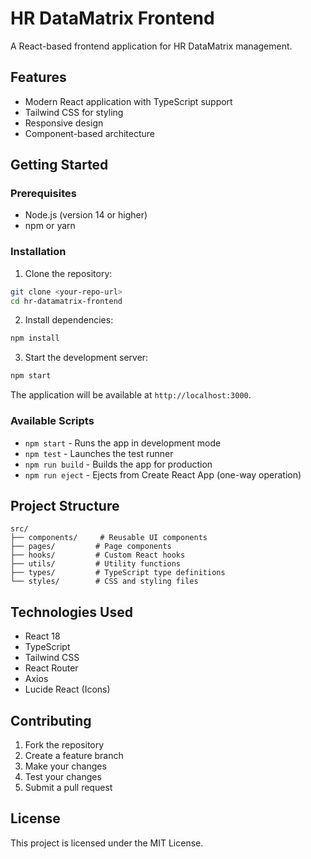 # HR DataMatrix Frontend

A React-based frontend application for HR DataMatrix management.

## Features

- Modern React application with TypeScript support
- Tailwind CSS for styling
- Responsive design
- Component-based architecture

## Getting Started

### Prerequisites

- Node.js (version 14 or higher)
- npm or yarn

### Installation

1. Clone the repository:
```bash
git clone <your-repo-url>
cd hr-datamatrix-frontend
```

2. Install dependencies:
```bash
npm install
```

3. Start the development server:
```bash
npm start
```

The application will be available at `http://localhost:3000`.

### Available Scripts

- `npm start` - Runs the app in development mode
- `npm test` - Launches the test runner
- `npm run build` - Builds the app for production
- `npm run eject` - Ejects from Create React App (one-way operation)

## Project Structure

```
src/
├── components/     # Reusable UI components
├── pages/         # Page components
├── hooks/         # Custom React hooks
├── utils/         # Utility functions
├── types/         # TypeScript type definitions
└── styles/        # CSS and styling files
```

## Technologies Used

- React 18
- TypeScript
- Tailwind CSS
- React Router
- Axios
- Lucide React (Icons)

## Contributing

1. Fork the repository
2. Create a feature branch
3. Make your changes
4. Test your changes
5. Submit a pull request

## License

This project is licensed under the MIT License.
